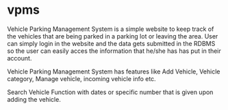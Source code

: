 # vpms

Vehicle Parking Management System is a simple website to keep track of the vehicles that are being parked in a parking lot or leaving the area. User can simply login in the website and the data gets submitted in the RDBMS so the user can easily acces the information that he/she has has put in their account.

Vehicle Parking Management System has features like Add Vehicle, Vehicle category, Manage vehicle, incoming vehicle info etc.

Search Vehicle Function with dates or specific number that is given upon adding the vehicle.
